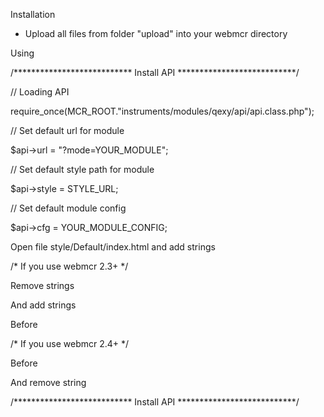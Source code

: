 Installation
- Upload all files from folder "upload" into your webmcr directory

Using

/*************************** Install API ***************************/

// Loading API

require_once(MCR_ROOT."instruments/modules/qexy/api/api.class.php");


// Set default url for module

$api->url = "?mode=YOUR_MODULE";
 
 
// Set default style path for module

$api->style = STYLE_URL;

// Set default module config

$api->cfg = YOUR_MODULE_CONFIG;

Open file style/Default/index.html and add strings

/* If you use webmcr 2.3+ */

Remove strings
<script src="<?php View::URL('js/jquery.js') ?>"></script>
<script src="<?php View::URL('js/bootstrap.min.js') ?>"></script>

And add strings
<script src="<?php View::URL('modules/qexy/api/js/jquery.js') ?>"></script>
<script src="<?php View::URL('modules/qexy/api/js/bootstrap.min.js') ?>"></script>

Before
<?php echo $content_js ?>

/* If you use webmcr 2.4+ */

<script src="<?php View::URL('modules/qexy/api/js/jquery.js') ?>"></script>
<script src="<?php View::URL('modules/qexy/api/js/bootstrap.min.js') ?>"></script>
Before
<?php echo $content_js ?>

And remove string
<script src="<?php View::URL('js/bootstrap-without-jquery.js') ?>"></script>

/*************************** Install API ***************************/
